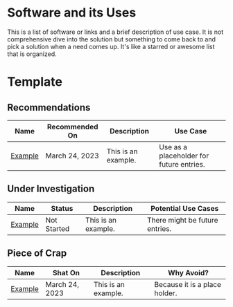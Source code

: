 # Software and its Uses

This is a list of software or links and a brief description of use case. It is not comprehensive dive into the solution but something to come back to and pick a solution when a need comes up. It's like a starred or awesome list that is organized.

# Template

## Recommendations

| Name | Recommended On | Description | Use Case |
| ---- | -------------- | ----------- | -------- |
| [Example](https://127.0.0.1/404.htm) | March 24, 2023 | This is an example. | Use as a placeholder for future entries. |

## Under Investigation

| Name | Status | Description | Potential Use Cases |
| ---- | ------ | ----------- | ------------------- |
| [Example](https://127.0.0.1/404.htm) | Not Started | This is an example. | There might be future entries. |

## Piece of Crap

| Name | Shat On | Description | Why Avoid? |
| ---- | ------- | ----------- | ---------- |
| [Example](https://127.0.0.1/404.htm) | March 24, 2023 | This is an example. | Because it is a place holder. |